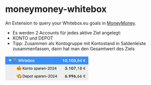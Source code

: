 # moneymoney-whitebox
An Extension to query your Whitebox.eu goals in [MoneyMoney](https://moneymoney-app.com).

* Es werden 2 Accounts für jedes aktive Ziel angelegt:
* KONTO und DEPOT
* Tipp: Zusammen als Kontogruppe mit Kontostand in Saldenleiste zusammenfassen, dann hat man den Gesamtwert des Ziels

![MoneyMoney screenshot mit Whitebox](Screenshots/Kontogruppe.png)
